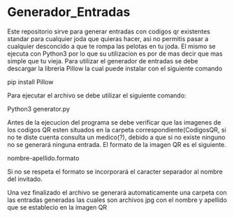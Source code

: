 # Generador_Entradas
Este repositorio sirve para generar entradas con codigos qr existentes standar para cualquier joda que quieras hacer, asi no permitis pasar a cualquier desconcido a que te rompa las pelotas en tu joda. El mismo se ejecuta con Python3 por lo que su utilizacion es por de mas decir que mas simple que tu vieja.
Para utilizar el generador de entradas se debe descargar la libreria Pillow la cual puede instalar con el siguiente comando

pip install Pillow

Para ejecutar el archivo se debe utilizar el siguiente comando:

Python3 generator.py

Antes de la ejecucion del programa se debe verificar que las imagenes de los codigos QR esten situados en la carpeta correspondiente(CodigosQR, si no te diste cuenta consulta un medico(?), debido a que si no existe ninguno no se generará ninguna entrada. El formato de la imagen QR es el siguiente.

nombre-apellido.formato

Si no se respeta el formato se incorporará el caracter separador al nombre del invitado.

Una vez finalizado el archivo se generará automaticamente una carpeta con las entradas generadas las cuales son archivos jpg con el nombre y apellido que se establecio en la imagen QR
